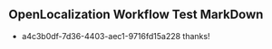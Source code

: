 ## OpenLocalization Workflow Test MarkDown
* a4c3b0df-7d36-4403-aec1-9716fd15a228 thanks!

<!--HONumber=Aug16_HO5-->


